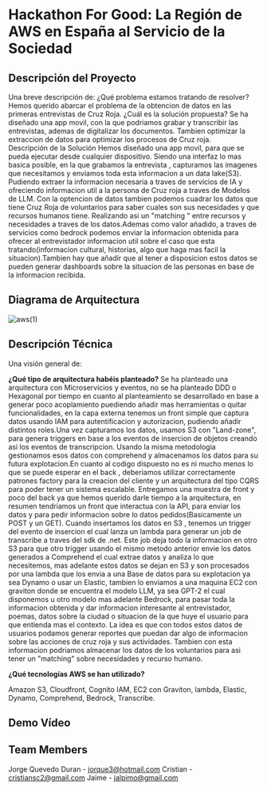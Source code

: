 # Hackathon For Good: La Región de AWS en España al Servicio de la Sociedad

## Descripción del Proyecto

Una breve descripción de:
¿Qué problema estamos tratando de resolver? Hemos querido abarcar el problema de la obtencion de datos en las primeras entrevistas de Cruz Roja.
¿Cuál es la solución propuesta? Se ha diseñado una app movil, con la que podriamos grabar y transcribir las entrevistas, ademas de digitalizar los documentos. Tambien optimizar la extraccion de datos para optimizar los procesos de Cruz roja.  
Descripción de la Solución
Hemos diseñado una app movil, para que se pueda ejecutar desde cualquier dispositivo. Siendo una interfaz lo mas basica posible, en la que grabamos la entrevista , capturamos las imagenes que necesitamos y enviamos toda esta informacion a un data lake(S3). Pudiendo extraer la informacion necesaria a traves de servicios de IA y ofreciendo informacion util a la persona de Cruz roja a traves de Modelos de LLM. Con la optencion de datos tambien podemos cuadrar los datos que tiene Cruz Roja de voluntarios para saber cuales son sus necesidades y que recursos humanos tiene.
Realizando asi un "matching " entre recursos y necesidades a traves de los datos.Ademas como valor añadido, a traves de servicios como bedrock podemos enviar la informacion obtenida para ofrecer al entrevistador informacion util sobre el caso que esta tratando(informacion cultural, historias, algo que haga mas facil la situacion).Tambien hay que añadir que al tener a disposicion estos datos se pueden generar dashboards sobre la situacion de las personas en base de la informacion recibida.

## Diagrama de Arquitectura

![aws(1)](https://github.com/GmausDev/hack4good/assets/50465630/a4123c16-152b-4924-b9fe-ff55cbf5e9d9)


## Descripción Técnica

Una visión general de:

**¿Qué tipo de arquitectura habéis planteado?** Se ha planteado una arquitectura con Microservicios y eventos, no se ha planteado DDD o Hexagonal por tiempo en cuanto al planteamiento se desarrollado en base a generar poco acoplamiento puediendo añadir mas herramientas o quitar funcionalidades, en la capa externa tenemos un front simple que captura datos usando IAM para autentificacion y autorizacion, pudiendo añadir distintos roles.Una vez capturamos los datos, usamos S3 con "Land-zone", para genera triggers en base a los eventos de insercion de objetos creando asi los eventos de transcripcion. Usando la misma metodologia gestionamos esos datos con comprehend y almacenamos los datos para su futura explotacion.En cuanto al codigo dispuesto no es ni mucho menos lo que se puede esperar en el back , deberiamos utilizar correctamente patrones factory para la creacion del cliente y un arquitectura del tipo CQRS para poder tener un sistema escalable. Entregamos una muestra de front y poco del back ya que hemos querido darle tiempo a la arquitectura, en resumen tendriamos un front que interactua con la API, para enviar los datos y para pedir informacion sobre lo datos pedidos(Basicamente un POST y un GET). Cuando insertamos los datos en S3 , tenemos un trigger del evento de insercion el cual lanza un lambda para generar un job de transcribe a traves del sdk de .net. Este job deja todo la informacion en otro S3 para que otro trigger usando el mismo metodo anterior envie los datos generados a Comprehend el cual extrae datos y analiza lo que necesitemos, mas adelante estos datos se dejan en S3 y son procesados por una lambda que los envia a una Base de datos para su explotacion ya sea Dynamo o usar un Elastic, tambien lo enviamos a una maquina EC2 con graviton donde se encuentra el modelo LLM, ya sea GPT-2 el cual disponemos u otro modelo mas adelante Bedrock, para pasar toda la informacion obtenida y dar informacion interesante al entrevistador, poemas, datos sobre la ciudad o situacion de la que huye el usuario para que entienda mas el contexto. La idea es que con todos estos datos de usuarios podamos generar reportes que puedan dar algo de informacion sobre las acciones de cruz roja y sus actividades. Tambien con esta informacion podriamos almacenar los datos de los voluntarios para asi tener un "matching" sobre necesidades y recurso humano.


**¿Qué tecnologías AWS se han utilizado?**

Amazon S3, Cloudfront, Cognito IAM, EC2 con Graviton, lambda, Elastic, Dynamo, Comprehend, Bedrock, Transcribe.
## Demo Vídeo




## Team Members
Jorge Quevedo Duran - jorque3@hotmail.com
Cristian - cristiansc2@gmail.com
Jaime - jalpimo@gmail.com

